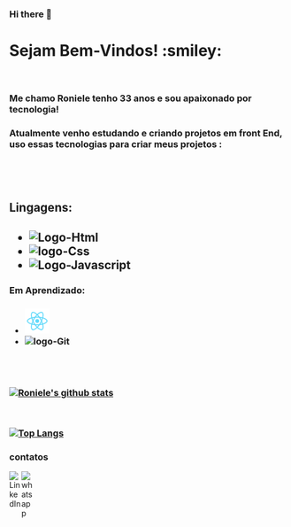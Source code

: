 ### Hi there 👋

<h1>Sejam Bem-Vindos! :smiley:</h1>
<br>
  
  <h3>Me chamo Roniele tenho 33 anos e sou apaixonado por tecnologia!<h3>
  
  <h3>Atualmente venho estudando e criando projetos em front End, uso essas tecnologias para criar meus projetos :<h3>
  <br>
  <br>
  
  <h2>Lingagens:<h2/>
  
   - <img src="https://img.shields.io/badge/HTML5-E34F26?style=for-the-badge&logo=html5&logoColor=white" alt="Logo-Html"/>
  
   - <img src="https://img.shields.io/badge/CSS3-1572B6?style=for-the-badge&logo=css3&logoColor=white" alt="logo-Css"/>
  
   - <img src="https://img.shields.io/badge/JavaScript-F7DF1E?style=for-the-badge&logo=javascript&logoColor=black" alt="Logo-Javascript"/>
    
<h3> Em Aprendizado: <h3> 
  
   - <img src="https://raw.githubusercontent.com/github/explore/80688e429a7d4ef2fca1e82350fe8e3517d3494d/topics/react/react.png" alt="Logo-react" width="45px" /> 
  
   - <img src="https://img.shields.io/badge/GIT-E44C30?style=for-the-badge&logo=git&logoColor=white" alt="logo-Git" />
<br>
<br>

    
[![Roniele's github stats](https://github-readme-stats.vercel.app/api?username=ronireis&show_icons=true&theme=buefy)](https://github.com/ronireis/github-readme-stats)


<br />

[![Top Langs](https://github-readme-stats.vercel.app/api/top-langs/?username=ronireis&layout=compact&show_icons=true&theme=buefy)](https://github.com/ronireis/github-readme-stats)
    
 ### contatos <br>
<a href="https://www.linkedin.com/in/roniele-reis-95b3a7186/">
<img align="left" alt="LinkedIn" width="22px" src="https://cdn.jsdelivr.net/npm/simple-icons@v3/icons/linkedin.svg" />
</a>

<a href="https://wa.me/+5511957232148/">
<img align="left" alt="whatsapp" width="22px" src="https://cdn-icons-png.flaticon.com/512/152/152740.png" />
</a>
